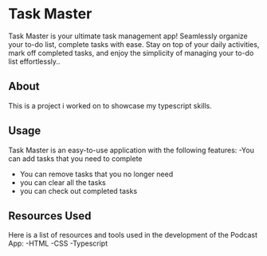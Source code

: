 # Task Master

Task Master is your ultimate task management app! Seamlessly organize your to-do list, complete tasks with ease. Stay on top of your daily activities, mark off completed tasks, and enjoy the simplicity of managing your to-do list effortlessly..
## About
This is a project i worked on to showcase my typescript skills.

## Usage

Task Master is an easy-to-use application with the following features:
-You can add tasks that you need to complete 
- You can remove tasks that you no longer need
- you can clear all the tasks
- you can check out completed tasks




## Resources Used

Here is a list of resources and tools used in the development of the Podcast App:
-HTML
-CSS
-Typescript


